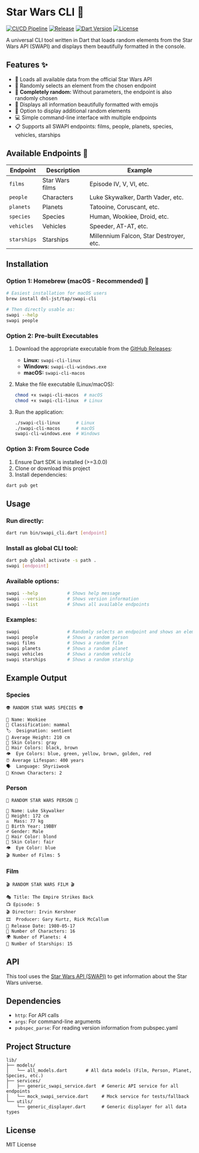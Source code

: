 # Star Wars CLI 🌟

[![CI/CD Pipeline](https://github.com/dnl-jst/swapi-cli/actions/workflows/ci.yml/badge.svg)](https://github.com/dnl-jst/swapi-cli/actions/workflows/ci.yml)
[![Release](https://github.com/dnl-jst/swapi-cli/actions/workflows/release.yml/badge.svg)](https://github.com/dnl-jst/swapi-cli/actions/workflows/release.yml)
[![Dart Version](https://img.shields.io/badge/Dart-3.0%2B-blue.svg)](https://dart.dev/get-dart)
[![License](https://img.shields.io/badge/license-MIT-green.svg)](LICENSE)

A universal CLI tool written in Dart that loads random elements from the Star Wars API (SWAPI) and displays them beautifully formatted in the console.

## Features ✨

- 🚀 Loads all available data from the official Star Wars API
- 🎲 Randomly selects an element from the chosen endpoint
- 🔀 **Completely random:** Without parameters, the endpoint is also randomly chosen
- 🎨 Displays all information beautifully formatted with emojis
- 🔄 Option to display additional random elements
- 💻 Simple command-line interface with multiple endpoints
- 📋 Supports all SWAPI endpoints: films, people, planets, species, vehicles, starships

## Available Endpoints 🎯

| Endpoint   | Description | Example |
|------------|-------------|---------|
| `films`    | Star Wars films | Episode IV, V, VI, etc. |
| `people`   | Characters | Luke Skywalker, Darth Vader, etc. |
| `planets`  | Planets | Tatooine, Coruscant, etc. |
| `species`  | Species | Human, Wookiee, Droid, etc. |
| `vehicles` | Vehicles | Speeder, AT-AT, etc. |
| `starships`| Starships | Millennium Falcon, Star Destroyer, etc. |

## Installation

### Option 1: Homebrew (macOS - Recommended) 🍺

```bash
# Easiest installation for macOS users
brew install dnl-jst/tap/swapi-cli

# Then directly usable as:
swapi --help
swapi people
```

### Option 2: Pre-built Executables

1. Download the appropriate executable from the [GitHub Releases](https://github.com/dnl-jst/swapi-cli/releases):
   - **Linux:** `swapi-cli-linux`
   - **Windows:** `swapi-cli-windows.exe`
   - **macOS:** `swapi-cli-macos`

2. Make the file executable (Linux/macOS):
   ```bash
   chmod +x swapi-cli-macos  # macOS
   chmod +x swapi-cli-linux  # Linux
   ```

3. Run the application:
   ```bash
   ./swapi-cli-linux      # Linux
   ./swapi-cli-macos      # macOS
   swapi-cli-windows.exe  # Windows
   ```

### Option 3: From Source Code

1. Ensure Dart SDK is installed (>=3.0.0)
2. Clone or download this project
3. Install dependencies:

```bash
dart pub get
```

## Usage

### Run directly:
```bash
dart run bin/swapi_cli.dart [endpoint]
```

### Install as global CLI tool:
```bash
dart pub global activate -s path .
swapi [endpoint]
```

### Available options:
```bash
swapi --help           # Shows help message
swapi --version        # Shows version information
swapi --list           # Shows all available endpoints
```

### Examples:
```bash
swapi                  # Randomly selects an endpoint and shows an element
swapi people           # Shows a random person
swapi films            # Shows a random film
swapi planets          # Shows a random planet
swapi vehicles         # Shows a random vehicle
swapi starships        # Shows a random starship
```

## Example Output

### Species
```
👽 RANDOM STAR WARS SPECIES 👽

🧬 Name: Wookiee
🐾 Classification: mammal
🏷️  Designation: sentient
📏 Average Height: 210 cm
🎨 Skin Colors: gray
💇 Hair Colors: black, brown
👁️  Eye Colors: blue, green, yellow, brown, golden, red
⏰ Average Lifespan: 400 years
🗣️  Language: Shyriiwook
👥 Known Characters: 2
```

### Person
```
👤 RANDOM STAR WARS PERSON 👤

🧑 Name: Luke Skywalker
📏 Height: 172 cm
⚖️  Mass: 77 kg
🎂 Birth Year: 19BBY
♂️ Gender: Male
💇 Hair Color: blond
🎨 Skin Color: fair
👁️  Eye Color: blue
🎬 Number of Films: 5
```

### Film
```
🎬 RANDOM STAR WARS FILM 🎬

🎭 Title: The Empire Strikes Back
📺 Episode: 5
🎬 Director: Irvin Kershner
🎞️  Producer: Gary Kurtz, Rick McCallum
📅 Release Date: 1980-05-17
👥 Number of Characters: 16
🌍 Number of Planets: 4
🚀 Number of Starships: 15
```

## API

This tool uses the [Star Wars API (SWAPI)](https://swapi.info/) to get information about the Star Wars universe.

## Dependencies

- `http`: For API calls
- `args`: For command-line arguments
- `pubspec_parse`: For reading version information from pubspec.yaml

## Project Structure

```
lib/
├── models/
│   └── all_models.dart       # All data models (Film, Person, Planet, Species, etc.)
├── services/
│   ├── generic_swapi_service.dart  # Generic API service for all endpoints
│   └── mock_swapi_service.dart     # Mock service for tests/fallback
└── utils/
    └── generic_displayer.dart      # Generic displayer for all data types
```

## License

MIT License
